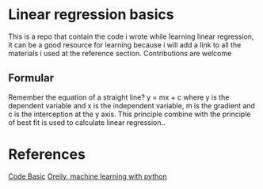 # Linear regression basics

This is a repo that contain the code i wrote while learning linear regression, it can be a good resource for learning because i will add a link to all the materials i used at the reference section. Contributions are welcome

## Formular

Remember the equation of a straight line? y = mx + c where y is the dependent variable and x is the independent variable, m is the gradient and c is the interception at the y axis. This principle combine with the principle of best fit is used to calculate linear regression..

# References

[Code Basic](https://github.com/codebasics/py/blob/master/ML/1_linear_reg/1_linear_regression.ipynb)
[Oreily, machine learning with python](https://learning.oreilly.com/videos/machine-learning-using/9781634622318/9781634622318-9781634622318_5)
